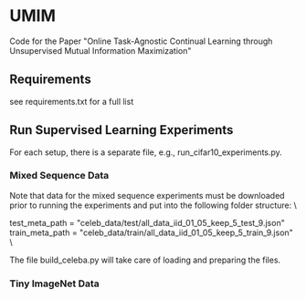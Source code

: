 # UMIM
Code for the Paper "Online Task-Agnostic Continual Learning through Unsupervised Mutual Information Maximization"


## Requirements
see requirements.txt for a full list

## Run Supervised Learning Experiments
For each setup, there is a separate file, e.g., run_cifar10_experiments.py. 

### Mixed Sequence Data
Note that data for the mixed sequence experiments must be downloaded prior to running the experiments and put into the following folder structure: \

test_meta_path = "celeb_data/test/all_data_iid_01_05_keep_5_test_9.json" \
train_meta_path = "celeb_data/train/all_data_iid_01_05_keep_5_train_9.json" \

The file build_celeba.py will take care of loading and preparing the files.

### Tiny ImageNet Data
